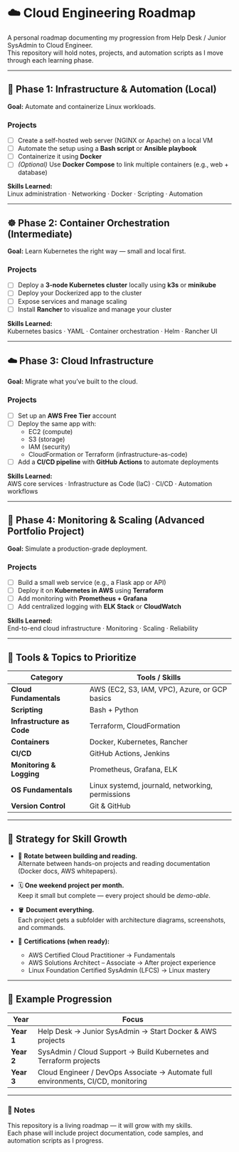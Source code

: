 # ☁️ Cloud Engineering Roadmap

A personal roadmap documenting my progression from Help Desk / Junior SysAdmin to Cloud Engineer.  
This repository will hold notes, projects, and automation scripts as I move through each learning phase.

---

## 🐧 Phase 1: Infrastructure & Automation (Local)
**Goal:** Automate and containerize Linux workloads.

### Projects
- [ ] Create a self-hosted web server (NGINX or Apache) on a local VM  
- [ ] Automate the setup using a **Bash script** or **Ansible playbook**  
- [ ] Containerize it using **Docker**  
- [ ] *(Optional)* Use **Docker Compose** to link multiple containers (e.g., web + database)

**Skills Learned:**  
Linux administration · Networking · Docker · Scripting · Automation

---

## ☸️ Phase 2: Container Orchestration (Intermediate)
**Goal:** Learn Kubernetes the right way — small and local first.

### Projects
- [ ] Deploy a **3-node Kubernetes cluster** locally using **k3s** or **minikube**  
- [ ] Deploy your Dockerized app to the cluster  
- [ ] Expose services and manage scaling  
- [ ] Install **Rancher** to visualize and manage your cluster

**Skills Learned:**  
Kubernetes basics · YAML · Container orchestration · Helm · Rancher UI

---

## ☁️ Phase 3: Cloud Infrastructure
**Goal:** Migrate what you’ve built to the cloud.

### Projects
- [ ] Set up an **AWS Free Tier** account  
- [ ] Deploy the same app with:
  - EC2 (compute)
  - S3 (storage)
  - IAM (security)
  - CloudFormation or Terraform (infrastructure-as-code)
- [ ] Add a **CI/CD pipeline** with **GitHub Actions** to automate deployments

**Skills Learned:**  
AWS core services · Infrastructure as Code (IaC) · CI/CD · Automation workflows

---

## 🧩 Phase 4: Monitoring & Scaling (Advanced Portfolio Project)
**Goal:** Simulate a production-grade deployment.

### Projects
- [ ] Build a small web service (e.g., a Flask app or API)  
- [ ] Deploy it on **Kubernetes in AWS** using **Terraform**  
- [ ] Add monitoring with **Prometheus + Grafana**  
- [ ] Add centralized logging with **ELK Stack** or **CloudWatch**

**Skills Learned:**  
End-to-end cloud infrastructure · Monitoring · Scaling · Reliability

---

## 🔧 Tools & Topics to Prioritize

| Category | Tools / Skills |
|-----------|----------------|
| **Cloud Fundamentals** | AWS (EC2, S3, IAM, VPC), Azure, or GCP basics |
| **Scripting** | Bash + Python |
| **Infrastructure as Code** | Terraform, CloudFormation |
| **Containers** | Docker, Kubernetes, Rancher |
| **CI/CD** | GitHub Actions, Jenkins |
| **Monitoring & Logging** | Prometheus, Grafana, ELK |
| **OS Fundamentals** | Linux systemd, journald, networking, permissions |
| **Version Control** | Git & GitHub |

---

## 🧠 Strategy for Skill Growth

- 🧩 **Rotate between building and reading.**  
  Alternate between hands-on projects and reading documentation (Docker docs, AWS whitepapers).

- 🗓️ **One weekend project per month.**  
  Keep it small but complete — every project should be *demo-able*.

- 🪣 **Document everything.**  
  Each project gets a subfolder with architecture diagrams, screenshots, and commands.

- 🎯 **Certifications (when ready):**  
  - AWS Certified Cloud Practitioner → Fundamentals  
  - AWS Solutions Architect – Associate → After project experience  
  - Linux Foundation Certified SysAdmin (LFCS) → Linux mastery

---

## 🚀 Example Progression

| Year | Focus |
|------|--------|
| **Year 1** | Help Desk → Junior SysAdmin → Start Docker & AWS projects |
| **Year 2** | SysAdmin / Cloud Support → Build Kubernetes and Terraform projects |
| **Year 3** | Cloud Engineer / DevOps Associate → Automate full environments, CI/CD, monitoring |

---

### 📝 Notes
This repository is a living roadmap — it will grow with my skills.  
Each phase will include project documentation, code samples, and automation scripts as I progress.

